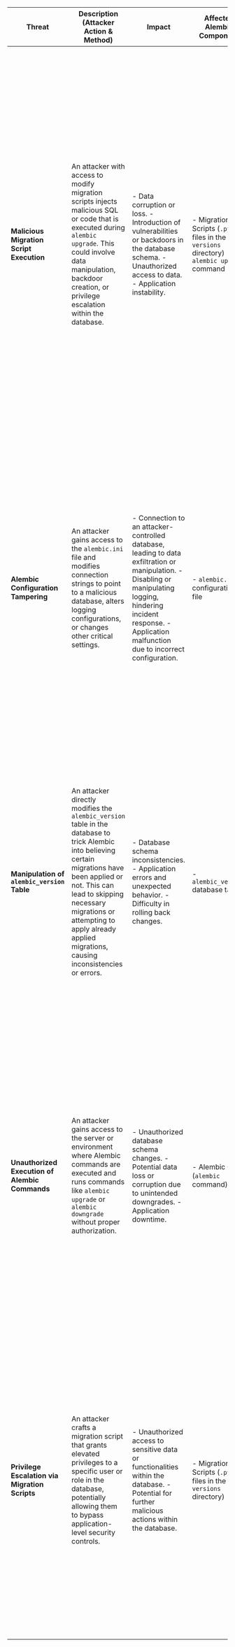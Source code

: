 | Threat | Description (Attacker Action & Method) | Impact | Affected Alembic Component | Risk Severity | Mitigation Strategies |
|---|---|---|---|---|---|
| **Malicious Migration Script Execution** | An attacker with access to modify migration scripts injects malicious SQL or code that is executed during `alembic upgrade`. This could involve data manipulation, backdoor creation, or privilege escalation within the database. | - Data corruption or loss. - Introduction of vulnerabilities or backdoors in the database schema. - Unauthorized access to data. - Application instability. | - Migration Scripts (`.py` files in the `versions` directory) - `alembic upgrade` command | **Critical** | - **Code Review for Migrations:** Implement mandatory code reviews for all migration scripts before they are applied. - **Static Analysis of Migrations:** Use static analysis tools to scan migration scripts for potentially dangerous SQL or code patterns. - **Principle of Least Privilege for Migrations:** Ensure migrations only perform necessary schema changes and avoid granting excessive privileges. - **Secure Development Practices:** Educate developers on secure coding practices for database migrations. - **Version Control for Migrations:** Store migration scripts in a version control system and track changes. |
| **Alembic Configuration Tampering** | An attacker gains access to the `alembic.ini` file and modifies connection strings to point to a malicious database, alters logging configurations, or changes other critical settings. | - Connection to an attacker-controlled database, leading to data exfiltration or manipulation. - Disabling or manipulating logging, hindering incident response. - Application malfunction due to incorrect configuration. | - `alembic.ini` configuration file | **High** | - **Secure File Permissions:** Restrict access to the `alembic.ini` file to authorized users and processes only. - **Immutable Infrastructure:**  Deploy Alembic configurations as part of immutable infrastructure to prevent runtime modifications. - **Configuration Management:** Use secure configuration management tools to manage and deploy `alembic.ini`. - **Regular Integrity Checks:** Implement mechanisms to verify the integrity of the `alembic.ini` file. |
| **Manipulation of `alembic_version` Table** | An attacker directly modifies the `alembic_version` table in the database to trick Alembic into believing certain migrations have been applied or not. This can lead to skipping necessary migrations or attempting to apply already applied migrations, causing inconsistencies or errors. | - Database schema inconsistencies. - Application errors and unexpected behavior. - Difficulty in rolling back changes. | - `alembic_version` database table | **High** | - **Restrict Direct Database Access:** Limit direct access to the database, especially for modification of system tables like `alembic_version`. - **Enforce Alembic for Migrations:** Strictly enforce the use of Alembic commands for managing migrations and discourage manual modifications to the `alembic_version` table. - **Database Auditing:** Implement database auditing to track modifications to the `alembic_version` table. |
| **Unauthorized Execution of Alembic Commands** | An attacker gains access to the server or environment where Alembic commands are executed and runs commands like `alembic upgrade` or `alembic downgrade` without proper authorization. | - Unauthorized database schema changes. - Potential data loss or corruption due to unintended downgrades. - Application downtime. | - Alembic CLI (`alembic` command) | **High** | - **Strong Authentication and Authorization:** Implement robust access control for the server and environments where Alembic commands are executed. Use separate accounts with limited privileges. - **Secure CI/CD Pipelines:** Secure the CI/CD pipeline to prevent unauthorized execution of Alembic commands. - **Role-Based Access Control (RBAC):** Implement RBAC to control who can execute specific Alembic commands. |
| **Privilege Escalation via Migration Scripts** | An attacker crafts a migration script that grants elevated privileges to a specific user or role in the database, potentially allowing them to bypass application-level security controls. | - Unauthorized access to sensitive data or functionalities within the database. - Potential for further malicious actions within the database. | - Migration Scripts (`.py` files in the `versions` directory) | **High** | - **Principle of Least Privilege for Migrations:** Ensure migration scripts only grant the necessary privileges for the intended schema changes. Avoid granting broad or unnecessary permissions. - **Review of Privilege Granting Statements:** Carefully review any SQL statements within migration scripts that grant or modify database privileges. - **Database Security Best Practices:** Follow general database security best practices regarding user and role management. |